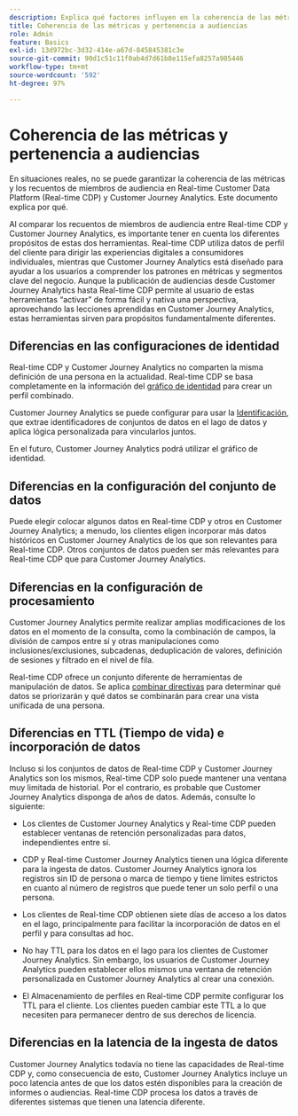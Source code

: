 ```yaml
---
description: Explica qué factores influyen en la coherencia de las métricas y los recuentos de miembros de audiencia entre Real-time Customer Data Platform (Real-time CDP) y Customer Journey Analytics.
title: Coherencia de las métricas y pertenencia a audiencias
role: Admin
feature: Basics
exl-id: 13d972bc-3d32-414e-a67d-845845381c3e
source-git-commit: 90d1c51c11f0ab4d7d61b8e115efa8257a985446
workflow-type: tm+mt
source-wordcount: '592'
ht-degree: 97%

---
```



# Coherencia de las métricas y pertenencia a audiencias

En situaciones reales, no se puede garantizar la coherencia de las métricas y los recuentos de miembros de audiencia en Real-time Customer Data Platform (Real-time CDP) y Customer Journey Analytics. Este documento explica por qué.

Al comparar los recuentos de miembros de audiencia entre Real-time CDP y Customer Journey Analytics, es importante tener en cuenta los diferentes propósitos de estas dos herramientas. Real-time CDP utiliza datos de perfil del cliente para dirigir las experiencias digitales a consumidores individuales, mientras que Customer Journey Analytics está diseñado para ayudar a los usuarios a comprender los patrones en métricas y segmentos clave del negocio. Aunque la publicación de audiencias desde Customer Journey Analytics hasta Real-time CDP permite al usuario de estas herramientas “activar” de forma fácil y nativa una perspectiva, aprovechando las lecciones aprendidas en Customer Journey Analytics, estas herramientas sirven para propósitos fundamentalmente diferentes.

## Diferencias en las configuraciones de identidad

Real-time CDP y Customer Journey Analytics no comparten la misma definición de una persona en la actualidad. Real-time CDP se basa completamente en la información del [gráfico de identidad](https://experienceleague.adobe.com/docs/platform-learn/tutorials/identities/understanding-identity-and-identity-graphs.html?lang=es) para crear un perfil combinado.

Customer Journey Analytics se puede configurar para usar la [Identificación](../stitching/overview.md), que extrae identificadores de conjuntos de datos en el lago de datos y aplica lógica personalizada para vincularlos juntos.

En el futuro, Customer Journey Analytics podrá utilizar el gráfico de identidad.

## Diferencias en la configuración del conjunto de datos

Puede elegir colocar algunos datos en Real-time CDP y otros en Customer Journey Analytics; a menudo, los clientes eligen incorporar más datos históricos en Customer Journey Analytics de los que son relevantes para Real-time CDP. Otros conjuntos de datos pueden ser más relevantes para Real-time CDP que para Customer Journey Analytics.

## Diferencias en la configuración de procesamiento

Customer Journey Analytics permite realizar amplias modificaciones de los datos en el momento de la consulta, como la combinación de campos, la división de campos entre sí y otras manipulaciones como inclusiones/exclusiones, subcadenas, deduplicación de valores, definición de sesiones y filtrado en el nivel de fila.

Real-time CDP ofrece un conjunto diferente de herramientas de manipulación de datos. Se aplica [combinar directivas](https://experienceleague.adobe.com/docs/experience-platform/profile/merge-policies/overview.html?lang=es) para determinar qué datos se priorizarán y qué datos se combinarán para crear una vista unificada de una persona.

## Diferencias en TTL (Tiempo de vida) e incorporación de datos

Incluso si los conjuntos de datos de Real-time CDP y Customer Journey Analytics son los mismos, Real-time CDP solo puede mantener una ventana muy limitada de historial. Por el contrario, es probable que Customer Journey Analytics disponga de años de datos. Además, consulte lo siguiente:

* Los clientes de Customer Journey Analytics y Real-time CDP pueden establecer ventanas de retención personalizadas para datos, independientes entre sí.

* CDP y Real-time Customer Journey Analytics tienen una lógica diferente para la ingesta de datos. Customer Journey Analytics ignora los registros sin ID de persona o marca de tiempo y tiene límites estrictos en cuanto al número de registros que puede tener un solo perfil o una persona.

* Los clientes de Real-time CDP obtienen siete días de acceso a los datos en el lago, principalmente para facilitar la incorporación de datos en el perfil y para consultas ad hoc.

* No hay TTL para los datos en el lago para los clientes de Customer Journey Analytics. Sin embargo, los usuarios de Customer Journey Analytics pueden establecer ellos mismos una ventana de retención personalizada en Customer Journey Analytics al crear una conexión.

* El Almacenamiento de perfiles en Real-time CDP permite configurar los TTL para el cliente. Los clientes pueden cambiar este TTL a lo que necesiten para permanecer dentro de sus derechos de licencia.

## Diferencias en la latencia de la ingesta de datos

Customer Journey Analytics todavía no tiene las capacidades de Real-time CDP y, como consecuencia de esto, Customer Journey Analytics incluye un poco latencia antes de que los datos estén disponibles para la creación de informes o audiencias. Real-time CDP procesa los datos a través de diferentes sistemas que tienen una latencia diferente.
